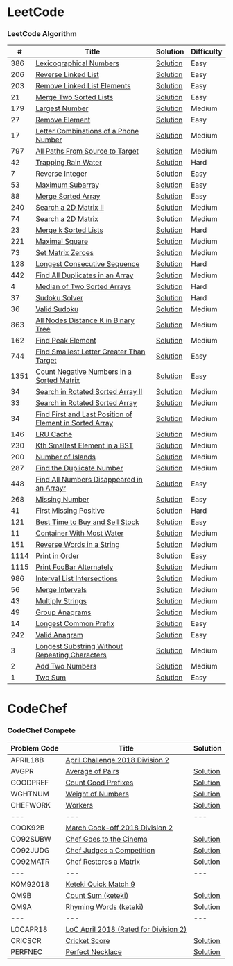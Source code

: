 LeetCode
========

### LeetCode Algorithm

| #    | Title                                                                                                                                             | Solution                                                                                                                                 | Difficulty |
|------|---------------------------------------------------------------------------------------------------------------------------------------------------|------------------------------------------------------------------------------------------------------------------------------------------|------------|
| 386  | [Lexicographical Numbers](https://leetcode.com/problems/lexicographical-numbers/)                                                                 | [Solution](./src/main/java/com/leetcode/pankajmahato/algorithms/medium/_386_Lexicographical_Numbers.java)                                | Easy       |
| 206  | [Reverse Linked List](https://leetcode.com/problems/reverse-linked-list/)                                                                         | [Solution](./src/main/java/com/leetcode/pankajmahato/algorithms/easy/_206_Reverse_Linked_List.java)                                      | Easy       |
| 203  | [Remove Linked List Elements](https://leetcode.com/problems/merge-two-sorted-lists/)                                                              | [Solution](./src/main/java/com/leetcode/pankajmahato/algorithms/easy/_203_Remove_Linked_List_Elements.java)                              | Easy       |
| 21   | [Merge Two Sorted Lists](https://leetcode.com/problems/merge-two-sorted-lists/)                                                                   | [Solution](./src/main/java/com/leetcode/pankajmahato/algorithms/easy/_21_Merge_Two_Sorted_Lists.java)                                    | Easy       |
| 179  | [Largest Number](https://leetcode.com/problems/largest-number/)                                                                                   | [Solution](./src/main/java/com/leetcode/pankajmahato/algorithms/medium/_179_Largest_Number.java)                                         | Medium     |
| 27   | [Remove Element](https://leetcode.com/problems/remove-element/)                                                                                   | [Solution](./src/main/java/com/leetcode/pankajmahato/algorithms/easy/_27_Remove_Element.java)                                            | Easy       |
| 17   | [Letter Combinations of a Phone Number](https://leetcode.com/problems/letter-combinations-of-a-phone-number/)                                     | [Solution](./src/main/java/com/leetcode/pankajmahato/algorithms/medium/_17_Letter_Combinations_of_a_Phone_Number.java)                   | Medium     |
| 797  | [All Paths From Source to Target](https://leetcode.com/problems/all-paths-from-source-to-target/)                                                 | [Solution](./src/main/java/com/leetcode/pankajmahato/algorithms/medium/_797_All_Paths_From_Source_to_Target.java)                        | Medium     |
| 42   | [Trapping Rain Water](https://leetcode.com/problems/trapping-rain-water/)                                                                         | [Solution](./src/main/java/com/leetcode/pankajmahato/algorithms/hard/_42_Trapping_Rain_Water.java)                                       | Hard       |
| 7    | [Reverse Integer](https://leetcode.com/problems/reverse-integer/)                                                                                 | [Solution](./src/main/java/com/leetcode/pankajmahato/algorithms/easy/_7_Reverse_Integer.java)                                            | Easy       |
| 53   | [Maximum Subarray](https://leetcode.com/problems/maximum-subarray/)                                                                               | [Solution](./src/main/java/com/leetcode/pankajmahato/algorithms/easy/_53_Maximum_Subarray.java)                                          | Easy       |
| 88   | [Merge Sorted Array](https://leetcode.com/problems/merge-sorted-array/)                                                                           | [Solution](./src/main/java/com/leetcode/pankajmahato/algorithms/easy/_88_Merge_Sorted_Array.java)                                        | Easy       |
| 240  | [Search a 2D Matrix II](https://leetcode.com/problems/search-a-2d-matrix-ii/)                                                                     | [Solution](./src/main/java/com/leetcode/pankajmahato/algorithms/medium/_240_Search_a_2D_Matrix_II.java)                                  | Medium     |
| 74   | [Search a 2D Matrix](https://leetcode.com/problems/search-a-2d-matrix/)                                                                           | [Solution](./src/main/java/com/leetcode/pankajmahato/algorithms/medium/_74_Search_a_2D_Matrix.java)                                      | Medium     |
| 23   | [Merge k Sorted Lists](https://leetcode.com/problems/merge-k-sorted-lists/)                                                                       | [Solution](./src/main/java/com/leetcode/pankajmahato/algorithms/hard/_23_Merge_k_Sorted_Lists.java)                                      | Hard       |
| 221  | [Maximal Square](https://leetcode.com/problems/maximal-square/)                                                                                   | [Solution](./src/main/java/com/leetcode/pankajmahato/algorithms/medium/_221_Maximal_Square.java)                                         | Medium     |
| 73   | [Set Matrix Zeroes](https://leetcode.com/problems/set-matrix-zeroes/)                                                                             | [Solution](./src/main/java/com/leetcode/pankajmahato/algorithms/medium/_73_Set_Matrix_Zeroes.java)                                       | Medium     |
| 128  | [Longest Consecutive Sequence](https://leetcode.com/problems/longest-consecutive-sequence/)                                                       | [Solution](./src/main/java/com/leetcode/pankajmahato/algorithms/hard/_128_Longest_Consecutive_Sequence.java)                             | Hard       |
| 442  | [Find All Duplicates in an Array](https://leetcode.com/problems/find-all-duplicates-in-an-array/)                                                 | [Solution](./src/main/java/com/leetcode/pankajmahato/algorithms/medium/_442_Find_All_Duplicates_in_an_Array.java)                        | Medium     |
| 4    | [Median of Two Sorted Arrays](https://leetcode.com/problems/median-of-two-sorted-arrays/)                                                         | [Solution](./src/main/java/com/leetcode/pankajmahato/algorithms/hard/_4_Median_of_Two_Sorted_Arrays.java)                                | Hard       |
| 37   | [Sudoku Solver](https://leetcode.com/problems/sudoku-solver/)                                                                                     | [Solution](./src/main/java/com/leetcode/pankajmahato/algorithms/hard/_37_Sudoku_Solver.java)                                             | Hard       |
| 36   | [Valid Sudoku](https://leetcode.com/problems/valid-sudoku/)                                                                                       | [Solution](./src/main/java/com/leetcode/pankajmahato/algorithms/medium/_36_Valid_Sudoku.java)                                            | Medium     |
| 863  | [All Nodes Distance K in Binary Tree](https://leetcode.com/problems/all-nodes-distance-k-in-binary-tree/)                                         | [Solution](./src/main/java/com/leetcode/pankajmahato/algorithms/medium/_863_All_Nodes_Distance_K_in_Binary_Tree.java)                    | Medium     |
| 162  | [Find Peak Element](https://leetcode.com/problems/find-peak-element/)                                                                             | [Solution](./src/main/java/com/leetcode/pankajmahato/algorithms/medium/_162_Find_Peak_Element.java)                                      | Medium     |
| 744  | [Find Smallest Letter Greater Than Target](https://leetcode.com/problems/find-smallest-letter-greater-than-target/)                               | [Solution](./src/main/java/com/leetcode/pankajmahato/algorithms/easy/_744_Find_Smallest_Letter_Greater_Than_Target.java)                 | Easy       |
| 1351 | [Count Negative Numbers in a Sorted Matrix](https://leetcode.com/problems/count-negative-numbers-in-a-sorted-matrix/)                             | [Solution](./src/main/java/com/leetcode/pankajmahato/algorithms/easy/_1351_Count_Negative_Numbers_in_a_Sorted_Matrix.java)               | Easy       |
| 34   | [Search in Rotated Sorted Array II](https://leetcode.com/problems/search-in-rotated-sorted-array-ii/)                                             | [Solution](./src/main/java/com/leetcode/pankajmahato/algorithms/medium/_81_Search_in_Rotated_Sorted_Array_II.java)                       | Medium     |
| 33   | [Search in Rotated Sorted Array](https://leetcode.com/problems/search-in-rotated-sorted-array/)                                                   | [Solution](./src/main/java/com/leetcode/pankajmahato/algorithms/medium/_33_Search_in_Rotated_Sorted_Array.java)                          | Medium     |
| 34   | [Find First and Last Position of Element in Sorted Array](https://leetcode.com/problems/find-first-and-last-position-of-element-in-sorted-array/) | [Solution](./src/main/java/com/leetcode/pankajmahato/algorithms/medium/_34_Find_First_and_Last_Position_of_Element_in_Sorted_Array.java) | Medium     |
| 146  | [LRU Cache](https://leetcode.com/problems/lru-cache/)                                                                                             | [Solution](./src/main/java/com/leetcode/pankajmahato/algorithms/medium/_146_LRU_Cache.java)                                              | Medium     |
| 230  | [Kth Smallest Element in a BST](https://leetcode.com/problems/kth-smallest-element-in-a-bst/)                                                     | [Solution](./src/main/java/com/leetcode/pankajmahato/algorithms/medium/_230_Kth_Smallest_Element_in_a_BST.java)                          | Medium     |
| 200  | [Number of Islands](https://leetcode.com/problems/number-of-islands/)                                                                             | [Solution](./src/main/java/com/leetcode/pankajmahato/algorithms/medium/_200_Number_of_Islands.java)                                      | Medium     |
| 287  | [Find the Duplicate Number](https://leetcode.com/problems/find-the-duplicate-number/)                                                             | [Solution](./src/main/java/com/leetcode/pankajmahato/algorithms/medium/_287_Find_the_Number.java)                                        | Medium     |
| 448  | [Find All Numbers Disappeared in an Arrayr](https://leetcode.com/problems/find-all-numbers-disappeared-in-an-array/)                              | [Solution](./src/main/java/com/leetcode/pankajmahato/algorithms/easy/_448_Find_All_Numbers_Disappeared_in_an_Array.java)                 | Easy       |
| 268  | [Missing Number](https://leetcode.com/problems/missing-number/)                                                                                   | [Solution](./src/main/java/com/leetcode/pankajmahato/algorithms/easy/_268_Missing_Number.java)                                           | Easy       |
| 41   | [First Missing Positive](https://leetcode.com/problems/first-missing-positive/)                                                                   | [Solution](./src/main/java/com/leetcode/pankajmahato/algorithms/hard/_41_First_Missing_Positive.java)                                    | Hard       |
| 121  | [Best Time to Buy and Sell Stock](https://leetcode.com/problems/best-time-to-buy-and-sell-stock/)                                                 | [Solution](./src/main/java/com/leetcode/pankajmahato/algorithms/easy/_121_Best_Time_to_Buy_and_Sell_Stock.java)                          | Easy       |
| 11   | [Container With Most Water](https://leetcode.com/problems/container-with-most-water/)                                                             | [Solution](./src/main/java/com/leetcode/pankajmahato/algorithms/medium/_11_Container_With_Most_Water.java)                               | Medium     |
| 151  | [Reverse Words in a String](https://leetcode.com/problems/reverse-words-in-a-string/)                                                             | [Solution](./src/main/java/com/leetcode/pankajmahato/algorithms/medium/_151_Reverse_Words_in_a_String.java)                              | Medium     |
| 1114 | [Print in Order](https://leetcode.com/problems/print-in-order/)                                                                                   | [Solution](./src/main/java/com/leetcode/pankajmahato/algorithms/easy/_1114_Print_in_Order.java)                                          | Easy       |
| 1115 | [Print FooBar Alternately](https://leetcode.com/problems/print-foobar-alternately/)                                                               | [Solution](./src/main/java/com/leetcode/pankajmahato/algorithms/medium/_1115_Print_FooBar_Alternately.java)                              | Medium     |
| 986  | [Interval List Intersections](https://leetcode.com/problems/interval-list-intersections/)                                                         | [Solution](./src/main/java/com/leetcode/pankajmahato/algorithms/medium/_986_Interval_List_Intersections.java)                            | Medium     |
| 56   | [Merge Intervals](https://leetcode.com/problems/merge-intervals/)                                                                                 | [Solution](./src/main/java/com/leetcode/pankajmahato/algorithms/medium/_56_Merge_Intervals.java)                                         | Medium     |
| 43   | [Multiply Strings](https://leetcode.com/problems/multiply-strings/)                                                                               | [Solution](./src/main/java/com/leetcode/pankajmahato/algorithms/medium/_43_Multiply_Strings.java)                                        | Medium     |
| 49   | [Group Anagrams](https://leetcode.com/problems/group-anagrams/)                                                                                   | [Solution](./src/main/java/com/leetcode/pankajmahato/algorithms/medium/_49_Group_Anagrams.java)                                          | Medium     |
| 14   | [Longest Common Prefix](https://leetcode.com/problems/longest-common-prefix/)                                                                     | [Solution](./src/main/java/com/leetcode/pankajmahato/algorithms/easy/_14_Longest_Common_Prefix.java)                                     | Easy       |
| 242  | [Valid Anagram](https://leetcode.com/problems/valid-anagram/)                                                                                     | [Solution](./src/main/java/com/leetcode/pankajmahato/algorithms/easy/_242_Valid_Anagram.java)                                            | Easy       |
| 3    | [Longest Substring Without Repeating Characters](https://leetcode.com/problems/longest-substring-without-repeating-characters/)                   | [Solution](./src/main/java/com/leetcode/pankajmahato/algorithms/medium/_3_Longest_Substring_Without_Repeating_Characters.java)           | Medium     |
| 2    | [Add Two Numbers](https://leetcode.com/problems/add-two-numbers/)                                                                                 | [Solution](./src/main/java/com/leetcode/pankajmahato/algorithms/medium/_2_Add_Two_Numbers.java)                                          | Medium     |
| 1    | [Two Sum](https://leetcode.com/problems/two-sum/)                                                                                                 | [Solution](./src/main/java/com/leetcode/pankajmahato/algorithms/easy/_1_Two_Sum.java)                                                    | Easy       |

CodeChef
========

### CodeChef Compete

| Problem Code | Title                                                                           | Solution                                                                                  |
|--------------|---------------------------------------------------------------------------------|-------------------------------------------------------------------------------------------|
| APRIL18B     | [April Challenge 2018 Division 2](https://www.codechef.com/APRIL18B)            |                                                                                           |
| AVGPR        | [Average of Pairs](https://www.codechef.com/APRIL18B/problems/AVGPR)            | [Solution](src/main/java/com/codechef/pankajmahato/compete/april18b/AverageOfPairs.java)  |
| GOODPREF     | [Count Good Prefixes](https://www.codechef.com/APRIL18B/problems/GOODPREF)      | [Solution](src/main/java/com/codechef/pankajmahato/compete/april18b/GoodPrefix.java)      |
| WGHTNUM      | [Weight of Numbers](https://www.codechef.com/APRIL18B/problems/WGHTNUM)         | [Solution](src/main/java/com/codechef/pankajmahato/compete/april18b/WeightOfNumbers.java) |
| CHEFWORK     | [Workers](https://www.codechef.com/APRIL18B/problems/CHEFWORK)                  | [Solution](src/main/java/com/codechef/pankajmahato/compete/april18b/Workers.java)         |
| ---          | ---                                                                             | ---                                                                                       |
| COOK92B      | [March Cook-off 2018 Division 2](https://www.codechef.com/COOK92B)              |                                                                                           |
| CO92SUBW     | [Chef Goes to the Cinema](https://www.codechef.com/COOK92B/problems/CO92SUBW)   | [Solution](src/main/java/com/codechef/pankajmahato/compete/cook92b/ChefCinema.java)       |
| CO92JUDG     | [Chef Judges a Competition](https://www.codechef.com/COOK92B/problems/CO92JUDG) | [Solution](src/main/java/com/codechef/pankajmahato/compete/cook92b/ChefJudge.java)        |
| CO92MATR     | [Chef Restores a Matrix](https://www.codechef.com/COOK92B/problems/CO92MATR)    | [Solution](src/main/java/com/codechef/pankajmahato/compete/cook92b/ChefMatrix.java)       |
| ---          | ---                                                                             | ---                                                                                       |
| KQM92018     | [Keteki Quick Match 9](https://www.codechef.com/KQM92018)                       |                                                                                           |
| QM9B         | [Count Sum (keteki)](https://www.codechef.com/KQM92018/problems/QM9B)           | [Solution](src/main/java/com/codechef/pankajmahato/compete/kqm92018/CountSum.java)        |
| QM9A         | [Rhyming Words (keteki)](https://www.codechef.com/KQM92018/problems/QM9A)       | [Solution](src/main/java/com/codechef/pankajmahato/compete/kqm92018/RhymingWords.java)    |
| ---          | ---                                                                             | ---                                                                                       |
| LOCAPR18     | [LoC April 2018 (Rated for Division 2)](https://www.codechef.com/LOCAPR18)      |                                                                                           |
| CRICSCR      | [Cricket Score](https://www.codechef.com/LOCAPR18/problems/CRICSCR)             | [Solution](src/main/java/com/codechef/pankajmahato/compete/locapr18/CricketScore.java)    |
| PERFNEC      | [Perfect Necklace](https://www.codechef.com/LOCAPR18/problems/PERFNEC)          | [Solution](src/main/java/com/codechef/pankajmahato/compete/locapr18/PerfectNecklace.java) |
